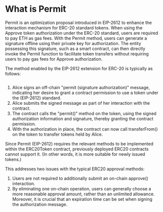 # What is Permit

Permit is an optimization proposal introduced in EIP-2612 to enhance the interaction mechanism for ERC-20 standard tokens. When using the Approve token authorization under the ERC-20 standard, users are required to pay ETH as gas fees. With the Permit method, users can generate a signature offline using their private key for authorization. The entity possessing this signature, such as a smart contract, can then directly invoke the Permit function to facilitate token transfers without requiring users to pay gas fees for Approve authorization.

The method enabled by the EIP-2612 extension for ERC-20 is typically as follows:

<figure><img src="https://511045620-files.gitbook.io/~/files/v0/b/gitbook-x-prod.appspot.com/o/spaces%2F3qtItoZih7cEdFc6kPNk%2Fuploads%2FzkCZqtUGyzXzb204uZxr%2Fimage.png?alt=media&#x26;token=c74a98c1-9bae-4d57-ad32-79d0d44fae0c" alt=""><figcaption></figcaption></figure>

1. Alice signs an off-chain "permit (signature authorization)" message, indicating her desire to grant a contract permission to use a token under the (EIP-2612) standard.
2. Alice submits the signed message as part of her interaction with the contract.
3. The contract calls the "permit()" method on the token, using the signed authorization information and signature, thereby granting the contract permission.
4. With the authorization in place, the contract can now call transferFrom() on the token to transfer tokens held by Alice.&#x20;

Since Permit (EIP-2612) requires the relevant methods to be implemented within the ERC20Token contract, previously deployed ERC20 contracts cannot support it. (In other words, it is more suitable for newly issued tokens.)

This addresses two issues with the typical ERC20 approval methods:

1. Users are not required to additionally submit an on-chain approve() interaction.
2. By eliminating one on-chain operation, users can generally choose a more reasonable approval amount, rather than an unlimited allowance. Moreover, it is crucial that an expiration time can be set when signing the authorization message.
